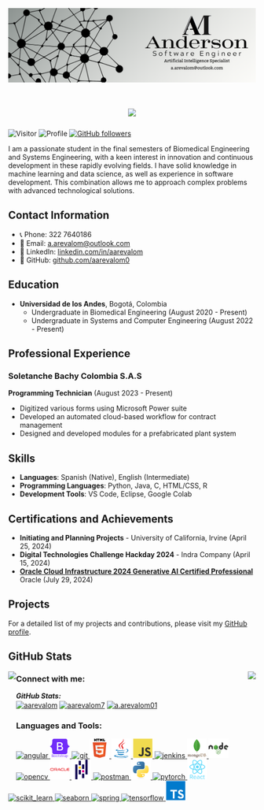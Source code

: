 <img src="https://github.com/aarevalom0/aarevalom0.github.io/blob/main/Images/header.png" alt="header">

<h1 align="center">
    <img src="https://readme-typing-svg.herokuapp.com/?lines=Hi+there!+👋🏽;I'm+Anderson!+🦈;Nice+to+meet+you!+🙂&center=true&size=30&color=29d2a">
</h1>

![Visitor](https://visitor-badge.laobi.icu/badge?page_id=aarevalom0) ![Profile](https://komarev.com/ghpvc/?username=aarevalom0&label=Profile%20views&color=0e75b6&style=flat) [![GitHub followers](https://img.shields.io/github/followers/aarevalom0.svg?style=flat&label=Follow)](https://github.com/aarevalom0?tab=followers) 


I am a passionate student in the final semesters of Biomedical Engineering and Systems Engineering, with a keen interest in innovation and continuous development in these rapidly evolving fields. I have solid knowledge in machine learning and data science, as well as experience in software development. This combination allows me to approach complex problems with advanced technological solutions.

## Contact Information

- 📞 Phone: 322 7640186
- 📧 Email: a.arevalom@outlook.com
- 🔗 LinkedIn: [linkedin.com/in/aarevalom](https://linkedin.com/in/aarevalom)
- 🐙 GitHub: [github.com/aarevalom0](https://github.com/aarevalom0)

## Education

- **Universidad de los Andes**, Bogotá, Colombia
  - Undergraduate in Biomedical Engineering (August 2020 - Present)
  - Undergraduate in Systems and Computer Engineering (August 2022 - Present)

## Professional Experience

### Soletanche Bachy Colombia S.A.S
**Programming Technician** (August 2023 - Present)
- Digitized various forms using Microsoft Power suite
- Developed an automated cloud-based workflow for contract management
- Designed and developed modules for a prefabricated plant system

## Skills

- **Languages**: Spanish (Native), English (Intermediate)
- **Programming Languages**: Python, Java, C, HTML/CSS, R
- **Development Tools**: VS Code, Eclipse, Google Colab

## Certifications and Achievements

- **Initiating and Planning Projects** - University of California, Irvine (April 25, 2024)
- **Digital Technologies Challenge Hackday 2024** - Indra Company (April 15, 2024)
- [**Oracle Cloud Infrastructure 2024 Generative AI Certified Professional**](https://catalog-education.oracle.com/pls/certview/sharebadge?id=DE898215A524C59F039098F767733EFDC3BD8F190372EC8E71C17CF0D4E3B397) Oracle (July 29, 2024)

## Projects

For a detailed list of my projects and contributions, please visit my [GitHub profile](https://github.com/aarevalom0).

<h2>GitHub Stats</h2>

<div>  
<p align="center">

  <img height="200"  align="left" src="https://github-readme-stats-eight-theta.vercel.app/api?username=aarevalom0&show_icons=true&theme=gruvbox"/>
  <img height="200"  align="right" src="https://github-readme-stats.vercel.app/api/top-langs/?username=aarevalom0&theme=gruvbox&layout=compact"/>
  </p>
</div>

<h3 align="left">Connect with me:</h3>

<p align="left">
<b><em>GitHub Stats:</em></b> <br/>
<a href="https://linkedin.com/in/aarevalom" target="blank"><img align="center" src="https://raw.githubusercontent.com/rahuldkjain/github-profile-readme-generator/master/src/images/icons/Social/linked-in-alt.svg" alt="aarevalom" height="30" width="40" /></a>
<a href="https://kaggle.com/aarevalom7" target="blank"><img align="center" src="https://raw.githubusercontent.com/rahuldkjain/github-profile-readme-generator/master/src/images/icons/Social/kaggle.svg" alt="aarevalom7" height="30" width="40" /></a>
<a href="https://instagram.com/a.arevalom01" target="blank"><img align="center" src="https://raw.githubusercontent.com/rahuldkjain/github-profile-readme-generator/master/src/images/icons/Social/instagram.svg" alt="a.arevalom01" height="30" width="40" /></a>
</p>

<h3 align="left">Languages and Tools:</h3>
<p align="left"> <a href="https://angular.io" target="_blank" rel="noreferrer"> <img src="https://angular.io/assets/images/logos/angular/angular.svg" alt="angular" width="40" height="40"/> </a> <a href="https://getbootstrap.com" target="_blank" rel="noreferrer"> <img src="https://raw.githubusercontent.com/devicons/devicon/master/icons/bootstrap/bootstrap-plain-wordmark.svg" alt="bootstrap" width="40" height="40"/> </a> <a href="https://git-scm.com/" target="_blank" rel="noreferrer"> <img src="https://www.vectorlogo.zone/logos/git-scm/git-scm-icon.svg" alt="git" width="40" height="40"/> </a> <a href="https://www.w3.org/html/" target="_blank" rel="noreferrer"> <img src="https://raw.githubusercontent.com/devicons/devicon/master/icons/html5/html5-original-wordmark.svg" alt="html5" width="40" height="40"/> </a> <a href="https://www.java.com" target="_blank" rel="noreferrer"> <img src="https://raw.githubusercontent.com/devicons/devicon/master/icons/java/java-original.svg" alt="java" width="40" height="40"/> </a> <a href="https://developer.mozilla.org/en-US/docs/Web/JavaScript" target="_blank" rel="noreferrer"> <img src="https://raw.githubusercontent.com/devicons/devicon/master/icons/javascript/javascript-original.svg" alt="javascript" width="40" height="40"/> </a> <a href="https://www.jenkins.io" target="_blank" rel="noreferrer"> <img src="https://www.vectorlogo.zone/logos/jenkins/jenkins-icon.svg" alt="jenkins" width="40" height="40"/> </a> <a href="https://www.mongodb.com/" target="_blank" rel="noreferrer"> <img src="https://raw.githubusercontent.com/devicons/devicon/master/icons/mongodb/mongodb-original-wordmark.svg" alt="mongodb" width="40" height="40"/> </a> <a href="https://nodejs.org" target="_blank" rel="noreferrer"> <img src="https://raw.githubusercontent.com/devicons/devicon/master/icons/nodejs/nodejs-original-wordmark.svg" alt="nodejs" width="40" height="40"/> </a> <a href="https://opencv.org/" target="_blank" rel="noreferrer"> <img src="https://www.vectorlogo.zone/logos/opencv/opencv-icon.svg" alt="opencv" width="40" height="40"/> </a> <a href="https://www.oracle.com/" target="_blank" rel="noreferrer"> <img src="https://raw.githubusercontent.com/devicons/devicon/master/icons/oracle/oracle-original.svg" alt="oracle" width="40" height="40"/> </a> <a href="https://pandas.pydata.org/" target="_blank" rel="noreferrer"> <img src="https://raw.githubusercontent.com/devicons/devicon/2ae2a900d2f041da66e950e4d48052658d850630/icons/pandas/pandas-original.svg" alt="pandas" width="40" height="40"/> </a> <a href="https://postman.com" target="_blank" rel="noreferrer"> <img src="https://www.vectorlogo.zone/logos/getpostman/getpostman-icon.svg" alt="postman" width="40" height="40"/> </a> <a href="https://www.python.org" target="_blank" rel="noreferrer"> <img src="https://raw.githubusercontent.com/devicons/devicon/master/icons/python/python-original.svg" alt="python" width="40" height="40"/> </a> <a href="https://pytorch.org/" target="_blank" rel="noreferrer"> <img src="https://www.vectorlogo.zone/logos/pytorch/pytorch-icon.svg" alt="pytorch" width="40" height="40"/> </a> <a href="https://reactjs.org/" target="_blank" rel="noreferrer"> <img src="https://raw.githubusercontent.com/devicons/devicon/master/icons/react/react-original-wordmark.svg" alt="react" width="40" height="40"/> </a> <a href="https://scikit-learn.org/" target="_blank" rel="noreferrer"> <img src="https://upload.wikimedia.org/wikipedia/commons/0/05/Scikit_learn_logo_small.svg" alt="scikit_learn" width="40" height="40"/> </a> <a href="https://seaborn.pydata.org/" target="_blank" rel="noreferrer"> <img src="https://seaborn.pydata.org/_images/logo-mark-lightbg.svg" alt="seaborn" width="40" height="40"/> </a> <a href="https://spring.io/" target="_blank" rel="noreferrer"> <img src="https://www.vectorlogo.zone/logos/springio/springio-icon.svg" alt="spring" width="40" height="40"/> </a> <a href="https://www.tensorflow.org" target="_blank" rel="noreferrer"> <img src="https://www.vectorlogo.zone/logos/tensorflow/tensorflow-icon.svg" alt="tensorflow" width="40" height="40"/> </a> <a href="https://www.typescriptlang.org/" target="_blank" rel="noreferrer"> <img src="https://raw.githubusercontent.com/devicons/devicon/master/icons/typescript/typescript-original.svg" alt="typescript" width="40" height="40"/> </a> </p>




